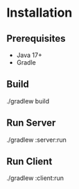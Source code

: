 # Installation

## Prerequisites
- Java 17+
- Gradle

## Build
./gradlew build

## Run Server
./gradlew :server:run

## Run Client
./gradlew :client:run

